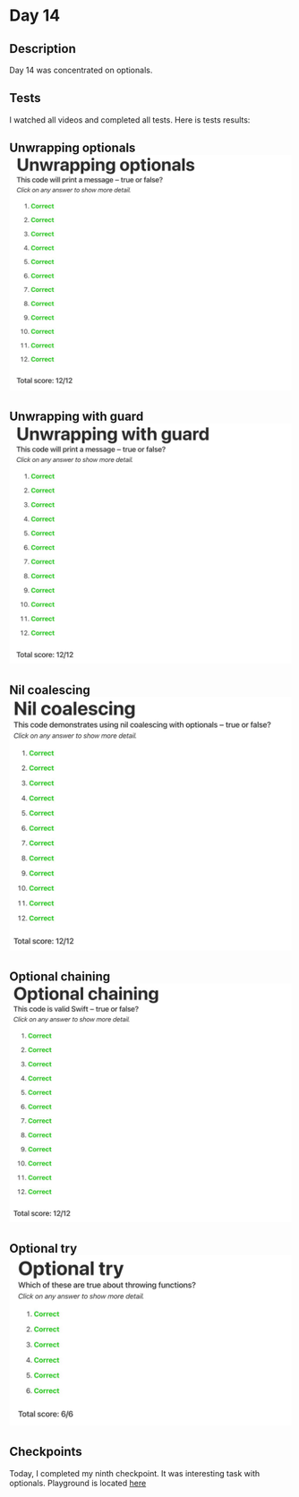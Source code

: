 # Day 14

## Description

Day 14 was concentrated on optionals.

## Tests

I watched all videos and completed all tests.
Here is tests results:

**Unwrapping optionals**
![Unwrapping optionals tests result](/Resources/Day_14/Results/Unwrapping_optionals.jpg)
------

**Unwrapping with guard**
![Unwrapping with guard tests result](/Resources/Day_14/Results/Unwrapping_with_guard.jpg)
------

**Nil coalescing**
![Nil coalescing tests result](/Resources/Day_14/Results/Nil_coalescing.jpg)
------

**Optional chaining**
![Optional chaining tests result](/Resources/Day_14/Results/Optional_chaining.jpg)
------

**Optional try**
![Optional try tests result](/Resources/Day_14/Results/Optional_try.jpg)
------

## Checkpoints

Today, I completed my ninth checkpoint. It was interesting task with optionals.
Playground is located [here](/Resources/Day_14/Checkpoints/Checkpoint9.playground)